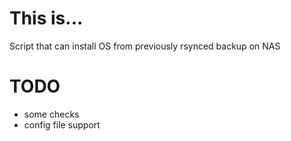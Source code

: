 # This is...

Script that can install OS from previously rsynced backup on NAS

# TODO

* some checks
* config file support
